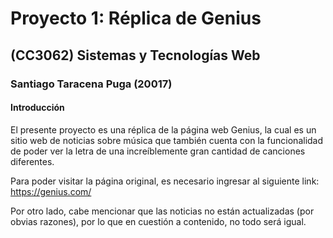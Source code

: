 # Proyecto 1: Réplica de Genius
## (CC3062) Sistemas y Tecnologías Web
### Santiago Taracena Puga (20017)

#### Introducción

El presente proyecto es una réplica de la página web Genius, la cual es un sitio web de noticias sobre
música que también cuenta con la funcionalidad de poder ver la letra de una increíblemente gran cantidad
de canciones diferentes.

Para poder visitar la página original, es necesario ingresar al siguiente link: https://genius.com/

Por otro lado, cabe mencionar que las noticias no están actualizadas (por obvias razones), por lo que en
cuestión a contenido, no todo será igual.

